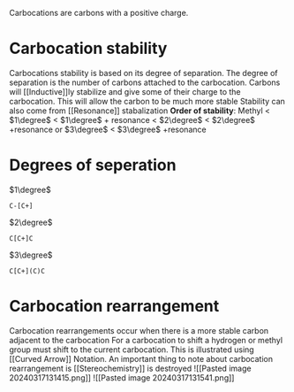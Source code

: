 Carbocations are carbons with a positive charge. 

# Carbocation stability

Carbocations stability is based on its degree of separation. The degree of separation is the number of carbons attached to the carbocation. Carbons will [[Inductive]]ly stabilize and give some of their charge to the carbocation. This will allow the carbon to be much more stable
Stability can also come from [[Resonance]] stabalization
**Order of stability**:
Methyl < $1\degree$ < $1\degree$ + resonance < $2\degree$ < $2\degree$ +resonance or $3\degree$ < $3\degree$ +resonance
# Degrees of seperation
$1\degree$ 
```smiles
C-[C+]
```
$2\degree$
```smiles
C[C+]C
```
$3\degree$
```smiles
C[C+](C)C
```

# Carbocation rearrangement
Carbocation rearrangements occur when there is a more stable carbon adjacent to the carbocation 
For a carbocation to shift a hydrogen or methyl group must shift to the current carbocation. 
This is illustrated using [[Curved Arrow]] Notation.
An important thing to note about carbocation rearrangement is [[Stereochemistry]] is destroyed 
![[Pasted image 20240317131415.png]]
![[Pasted image 20240317131541.png]]
